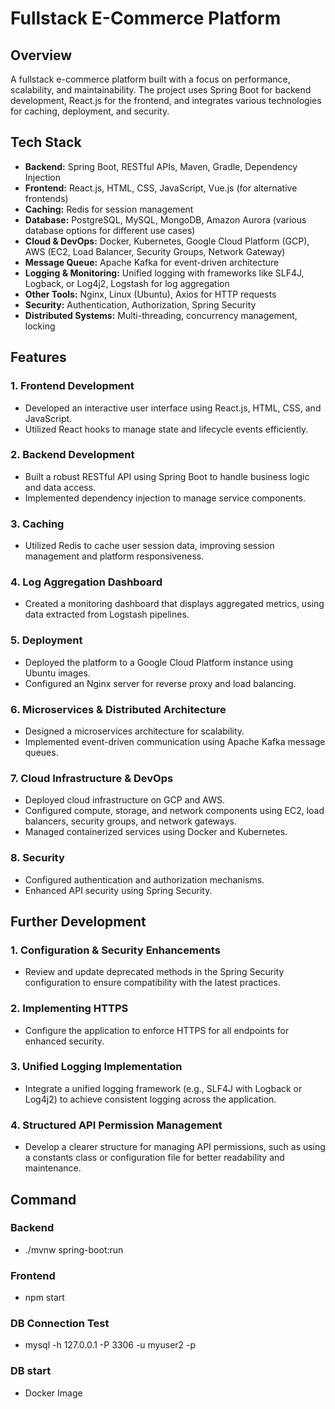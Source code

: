 # Fullstack E-Commerce Platform

## Overview
A fullstack e-commerce platform built with a focus on performance, scalability, and maintainability. The project uses Spring Boot for backend development, React.js for the frontend, and integrates various technologies for caching, deployment, and security.

## Tech Stack
- **Backend:** Spring Boot, RESTful APIs, Maven, Gradle, Dependency Injection
- **Frontend:** React.js, HTML, CSS, JavaScript, Vue.js (for alternative frontends)
- **Caching:** Redis for session management
- **Database:** PostgreSQL, MySQL, MongoDB, Amazon Aurora (various database options for different use cases)
- **Cloud & DevOps:** Docker, Kubernetes, Google Cloud Platform (GCP), AWS (EC2, Load Balancer, Security Groups, Network Gateway)
- **Message Queue:** Apache Kafka for event-driven architecture
- **Logging & Monitoring:** Unified logging with frameworks like SLF4J, Logback, or Log4j2, Logstash for log aggregation
- **Other Tools:** Nginx, Linux (Ubuntu), Axios for HTTP requests
- **Security:** Authentication, Authorization, Spring Security
- **Distributed Systems:** Multi-threading, concurrency management, locking

## Features
### 1. Frontend Development
- Developed an interactive user interface using React.js, HTML, CSS, and JavaScript.
- Utilized React hooks to manage state and lifecycle events efficiently.

### 2. Backend Development
- Built a robust RESTful API using Spring Boot to handle business logic and data access.
- Implemented dependency injection to manage service components.

### 3. Caching
- Utilized Redis to cache user session data, improving session management and platform responsiveness.

### 4. Log Aggregation Dashboard
- Created a monitoring dashboard that displays aggregated metrics, using data extracted from Logstash pipelines.

### 5. Deployment
- Deployed the platform to a Google Cloud Platform instance using Ubuntu images.
- Configured an Nginx server for reverse proxy and load balancing.

### 6. Microservices & Distributed Architecture
- Designed a microservices architecture for scalability.
- Implemented event-driven communication using Apache Kafka message queues.

### 7. Cloud Infrastructure & DevOps
- Deployed cloud infrastructure on GCP and AWS.
- Configured compute, storage, and network components using EC2, load balancers, security groups, and network gateways.
- Managed containerized services using Docker and Kubernetes.

### 8. Security
- Configured authentication and authorization mechanisms.
- Enhanced API security using Spring Security.

## Further Development
### 1. Configuration & Security Enhancements
- Review and update deprecated methods in the Spring Security configuration to ensure compatibility with the latest practices.

### 2. Implementing HTTPS
- Configure the application to enforce HTTPS for all endpoints for enhanced security.

### 3. Unified Logging Implementation
- Integrate a unified logging framework (e.g., SLF4J with Logback or Log4j2) to achieve consistent logging across the application.

### 4. Structured API Permission Management
- Develop a clearer structure for managing API permissions, such as using a constants class or configuration file for better readability and maintenance.


## Command

### Backend
- ./mvnw spring-boot:run

### Frontend
- npm start

### DB Connection Test
- mysql -h 127.0.0.1 -P 3306 -u myuser2 -p

### DB start
- Docker Image